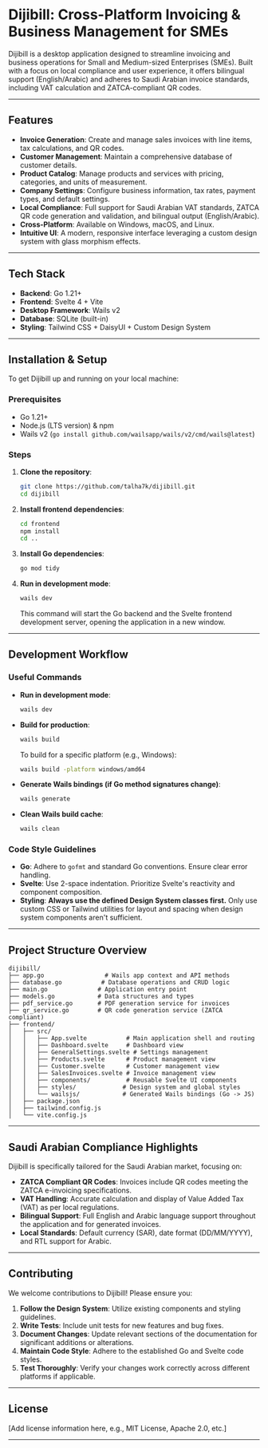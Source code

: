 # Dijibill: Cross-Platform Invoicing & Business Management for SMEs

Dijibill is a desktop application designed to streamline invoicing and business operations for Small and Medium-sized Enterprises (SMEs). Built with a focus on local compliance and user experience, it offers bilingual support (English/Arabic) and adheres to Saudi Arabian invoice standards, including VAT calculation and ZATCA-compliant QR codes.

---

## Features

* **Invoice Generation**: Create and manage sales invoices with line items, tax calculations, and QR codes.
* **Customer Management**: Maintain a comprehensive database of customer details.
* **Product Catalog**: Manage products and services with pricing, categories, and units of measurement.
* **Company Settings**: Configure business information, tax rates, payment types, and default settings.
* **Local Compliance**: Full support for Saudi Arabian VAT standards, ZATCA QR code generation and validation, and bilingual output (English/Arabic).
* **Cross-Platform**: Available on Windows, macOS, and Linux.
* **Intuitive UI**: A modern, responsive interface leveraging a custom design system with glass morphism effects.

---

## Tech Stack

* **Backend**: Go 1.21+
* **Frontend**: Svelte 4 + Vite
* **Desktop Framework**: Wails v2
* **Database**: SQLite (built-in)
* **Styling**: Tailwind CSS + DaisyUI + Custom Design System

---

## Installation & Setup

To get Dijibill up and running on your local machine:

### Prerequisites

* Go 1.21+
* Node.js (LTS version) & npm
* Wails v2 (`go install github.com/wailsapp/wails/v2/cmd/wails@latest`)

### Steps

1. **Clone the repository**:
   ```bash
   git clone https://github.com/talha7k/dijibill.git
   cd dijibill
   ```

2. **Install frontend dependencies**:
   ```bash
   cd frontend
   npm install
   cd ..
   ```

3. **Install Go dependencies**:
   ```bash
   go mod tidy
   ```

4. **Run in development mode**:
   ```bash
   wails dev
   ```
   This command will start the Go backend and the Svelte frontend development server, opening the application in a new window.

---

## Development Workflow

### Useful Commands

* **Run in development mode**:
  ```bash
  wails dev
  ```
* **Build for production**:
  ```bash
  wails build
  ```
  To build for a specific platform (e.g., Windows):
  ```bash
  wails build -platform windows/amd64
  ```
* **Generate Wails bindings (if Go method signatures change)**:
  ```bash
  wails generate
  ```
* **Clean Wails build cache**:
  ```bash
  wails clean
  ```

### Code Style Guidelines

* **Go**: Adhere to `gofmt` and standard Go conventions. Ensure clear error handling.
* **Svelte**: Use 2-space indentation. Prioritize Svelte's reactivity and component composition.
* **Styling**: **Always use the defined Design System classes first.** Only use custom CSS or Tailwind utilities for layout and spacing when design system components aren't sufficient.

---

## Project Structure Overview

```
dijibill/
├── app.go                 # Wails app context and API methods
├── database.go           # Database operations and CRUD logic
├── main.go              # Application entry point
├── models.go            # Data structures and types
├── pdf_service.go       # PDF generation service for invoices
├── qr_service.go        # QR code generation service (ZATCA compliant)
├── frontend/
│   ├── src/
│   │   ├── App.svelte           # Main application shell and routing
│   │   ├── Dashboard.svelte     # Dashboard view
│   │   ├── GeneralSettings.svelte # Settings management
│   │   ├── Products.svelte      # Product management view
│   │   ├── Customer.svelte      # Customer management view
│   │   ├── SalesInvoices.svelte # Invoice management view
│   │   ├── components/          # Reusable Svelte UI components
│   │   ├── styles/             # Design system and global styles
│   │   └── wailsjs/            # Generated Wails bindings (Go -> JS)
│   ├── package.json
│   ├── tailwind.config.js
│   └── vite.config.js
```

---

## Saudi Arabian Compliance Highlights

Dijibill is specifically tailored for the Saudi Arabian market, focusing on:

* **ZATCA Compliant QR Codes**: Invoices include QR codes meeting the ZATCA e-invoicing specifications.
* **VAT Handling**: Accurate calculation and display of Value Added Tax (VAT) as per local regulations.
* **Bilingual Support**: Full English and Arabic language support throughout the application and for generated invoices.
* **Local Standards**: Default currency (SAR), date format (DD/MM/YYYY), and RTL support for Arabic.

---

## Contributing

We welcome contributions to Dijibill! Please ensure you:

1. **Follow the Design System**: Utilize existing components and styling guidelines.
2. **Write Tests**: Include unit tests for new features and bug fixes.
3. **Document Changes**: Update relevant sections of the documentation for significant additions or alterations.
4. **Maintain Code Style**: Adhere to the established Go and Svelte code styles.
5. **Test Thoroughly**: Verify your changes work correctly across different platforms if applicable.

---

## License

[Add license information here, e.g., MIT License, Apache 2.0, etc.]

---
